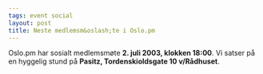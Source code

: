 ```yaml
---
tags: event social
layout: post
title: Neste medlemsm&oslash;te i Oslo.pm
---
```

<p>Oslo.pm har sosialt medlemsmøte <strong>2. juli 2003, klokken
18:00</strong>. Vi satser på en hyggelig stund på <strong>Pasitz,
Tordenskioldsgate 10 v/Rådhuset</strong>.</p>

